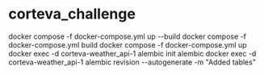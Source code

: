 # corteva_challenge

docker compose -f docker-compose.yml up --build
docker compose -f docker-compose.yml build
docker compose -f docker-compose.yml up
docker exec -d corteva-weather_api-1 alembic init alembic
docker exec -d corteva-weather_api-1 alembic revision --autogenerate -m "Added tables"